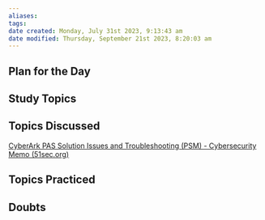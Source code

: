 ```yaml
---
aliases: 
tags: 
date created: Monday, July 31st 2023, 9:13:43 am
date modified: Thursday, September 21st 2023, 8:20:03 am
---
```


## Plan for the Day

## Study Topics

## Topics Discussed

[CyberArk PAS Solution Issues and Troubleshooting (PSM) - Cybersecurity Memo (51sec.org)](https://blog.51sec.org/2020/05/cyberark-pas-solution-issues-and.html)

## Topics Practiced

## Doubts